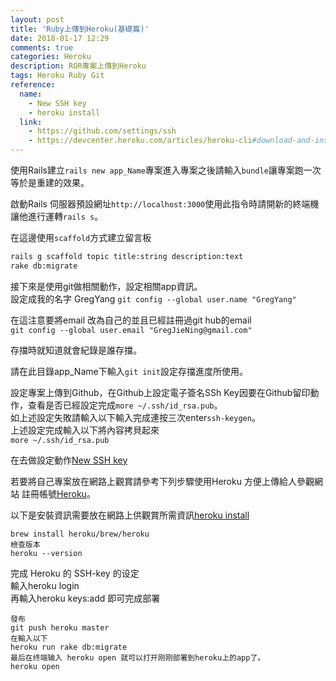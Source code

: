 ```yaml
---
layout: post
title: 'Ruby上傳到Heroku(基礎篇)'
date: 2018-01-17 12:29
comments: true
categories: Heroku
description: ROR專案上傳到Heroku
tags: Heroku Ruby Git
reference:
  name:
    - New SSH key
    - heroku install
  link:
    - https://github.com/settings/ssh
    - https://devcenter.heroku.com/articles/heroku-cli#download-and-install
---
```


使用Rails建立`rails new app_Name`專案進入專案之後請輸入`bundle`讓專案跑一次等於是重建的效果。

啟動Rails 伺服器預設網址`http://localhost:3000`使用此指令時請開新的終端機讓他進行運轉`rails s`。

在這邊使用`scaffold`方式建立留言板
```bash
rails g scaffold topic title:string description:text
rake db:migrate
```
接下來是使用git做相關動作，設定相關app資訊。<br>
設定成我的名字 GregYang
`git config --global user.name "GregYang"`

在這注意要將email 改為自己的並且已經註冊過git hub的email<br>
`git config --global user.email "GregJieNing@gmail.com"`

存擋時就知道就會紀錄是誰存擋。

請在此目錄app_Name下輸入`git init`設定存擋進度所使用。

設定專案上傳到Github，在Github上設定電子簽名SSh Key因要在Github留印動作，查看是否已經設定完成`more ~/.ssh/id_rsa.pub`。<br>
如上述設定失敗請輸入以下輸入完成連按三次enter`ssh-keygen`。<br>
上述設定完成輸入以下將內容拷貝起來<br>
`more ~/.ssh/id_rsa.pub`

在去做設定動作[New SSH key](https://github.com/settings/ssh)

若要將自己專案放在網路上觀賞請參考下列步驟使用Heroku 方便上傳給人參觀網站
註冊帳號[Heroku](https://www.heroku.com/)。

以下是安裝資訊需要放在網路上供觀賞所需資訊[heroku install](https://devcenter.heroku.com/articles/heroku-cli#download-and-install)
```
brew install heroku/brew/heroku
檢查版本
heroku --version
```
完成 Heroku 的 SSH-key 的设定<br>
輸入heroku login<br>
再輸入heroku keys:add 即可完成部署
```
發布
git push heroku master
在輸入以下
heroku run rake db:migrate
最后在终端输入 heroku open 就可以打开刚刚部署到heroku上的app了。
heroku open
```